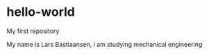 # hello-world
My first repository

My name is Lars Bastiaansen, i am studying mechanical engineering
